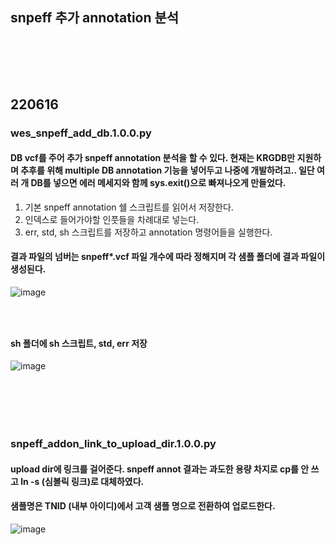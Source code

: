 ## snpeff 추가 annotation 분석

### <br/><br/><br/>

## 220616
### wes_snpeff_add_db.1.0.0.py
#### DB vcf를 주어 추가 snpeff annotation 분석을 할 수 있다. 현재는 KRGDB만 지원하며 추후를 위해 multiple DB annotation 기능을 넣어두고 나중에 개발하려고.. 일단 여러 개 DB를 넣으면 에러 메세지와 함께 sys.exit()으로 빠져나오게 만들었다.
1. 기본 snpeff annotation 쉘 스크립트를 읽어서 저장한다.
2. 인덱스로 들어가야할 인풋들을 차례대로 넣는다.
3. err, std, sh 스크립트를 저장하고 annotation 명령어들을 실행한다.
#### 결과 파일의 넘버는 snpeff*.vcf 파일 개수에 따라 정해지며 각 샘플 폴더에 결과 파일이 생성된다.
![image](https://user-images.githubusercontent.com/62974484/174029797-1f56abb8-81d7-4447-8344-c250f360a93c.png)
### <br/> 

#### sh 폴더에 sh 스크립트, std, err 저장
![image](https://user-images.githubusercontent.com/62974484/174029734-3af276b9-c53a-4f29-b1e0-950704caa9b9.png)

### <br/><br/><br/>

### snpeff_addon_link_to_upload_dir.1.0.0.py
#### upload dir에 링크를 걸어준다. snpeff annot 결과는 과도한 용량 차지로 cp를 안 쓰고 ln -s (심볼릭 링크)로 대체하였다.
#### 샘플명은 TNID (내부 아이디)에서 고객 샘플 명으로 전환하여 업로드한다.
![image](https://user-images.githubusercontent.com/62974484/174034080-bffd8a88-ec32-459f-9675-5390b971f2ac.png)

### <br/><br/><br/>
